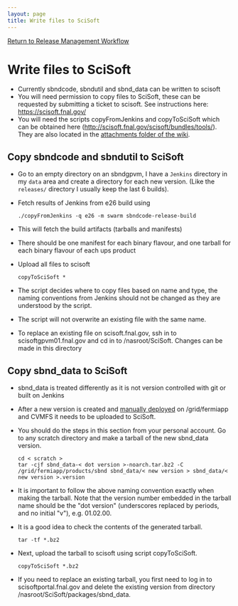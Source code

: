 ```yaml
---
layout: page
title: Write files to SciSoft
---
```


[Return to Release Management Workflow](https://sbnsoftware.github.io/sbndcode_wiki/Release_management_workflow.html)


Write files to SciSoft
================================================================

-   Currently sbndcode, sbndutil and sbnd\_data can be written to
    scisoft
-   You will need permission to copy files to SciSoft, these can be requested by submitting a ticket to scisoft. See instructions here: https://scisoft.fnal.gov/
-   You will need the scripts copyFromJenkins and copyToSciSoft which
    can be obtained here
    (<http://scisoft.fnal.gov/scisoft/bundles/tools/>). They are also located in the [attachments folder of the wiki](https://github.com/SBNSoftware/SBNSoftware.github.io/tree/master/sbndcode_wiki/attachments).



Copy sbndcode and sbndutil to SciSoft
----------------------------------------------------------------------------------------------

-   Go to an empty directory on an sbndgpvm, I have a `Jenkins`
    directory in my `data` area and create a directory for each new
    version. (Like the `releases/` directory I usually keep the last 6
    builds).

-   Fetch results of Jenkins from e26 build using

        ./copyFromJenkins -q e26 -m swarm sbndcode-release-build
        
-   This will fetch the build artifacts (tarballs and manifests)

-   There should be one manifest for each binary flavour, and one
    tarball for each binary flavour of each ups product

-   Upload all files to scisoft

        copyToSciSoft *

-   The script decides where to copy files based on name and type, the
    naming conventions from Jenkins should not be changed as they are
    understood by the script.

-   The script will not overwrite an existing file with the same name.

-   To replace an existing file on scisoft.fnal.gov, ssh in to
    scisoftgpvm01.fnal.gov and cd in to /nasroot/SciSoft. Changes can be
    made in this directory



Copy sbnd\_data to SciSoft
-----------------------------------------------------------------------

-   sbnd\_data is treated differently as it is not version controlled
    with git or built on Jenkins

-   After a new version is created and [manually
    deployed](Write_files_to_grid.html) on /grid/fermiapp
    and CVMFS it needs to be uploaded to SciSoft.

-   You should do the steps in this section from your personal account.
    Go to any scratch directory and make a tarball of the new sbnd\_data
    version.

        cd < scratch >
        tar -cjf sbnd_data-< dot version >-noarch.tar.bz2 -C /grid/fermiapp/products/sbnd sbnd_data/< new version > sbnd_data/< new version >.version

-   It is important to follow the above naming convention exactly when
    making the tarball. Note that the version number embedded in the
    tarball name should be the \"dot version\" (underscores replaced by
    periods, and no initial \"v\"), e.g. 01.02.00.

-   It is a good idea to check the contents of the generated tarball.

        tar -tf *.bz2

-   Next, upload the tarball to scisoft using script copyToSciSoft.

        copyToSciSoft *.bz2

-   If you need to replace an existing tarball, you first need to log in
    to scisoftportal.fnal.gov and delete the existing version from
    directory /nasroot/SciSoft/packages/sbnd\_data.
